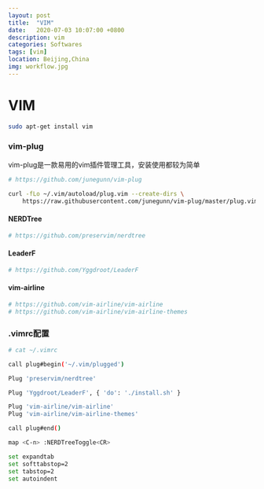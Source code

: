 ```yaml
---
layout: post
title:  "VIM"
date:   2020-07-03 10:07:00 +0800
description: vim
categories: Softwares
tags: [vim]
location: Beijing,China
img: workflow.jpg
---
```


# VIM

```bash
sudo apt-get install vim
```

### vim-plug

vim-plug是一款易用的vim插件管理工具，安装使用都较为简单

```bash
# https://github.com/junegunn/vim-plug

curl -fLo ~/.vim/autoload/plug.vim --create-dirs \
    https://raw.githubusercontent.com/junegunn/vim-plug/master/plug.vim
```


#### NERDTree

```bash
# https://github.com/preservim/nerdtree

```

#### LeaderF

``` bash
# https://github.com/Yggdroot/LeaderF

```

#### vim-airline

```bash
# https://github.com/vim-airline/vim-airline
# https://github.com/vim-airline/vim-airline-themes
```

### .vimrc配置
```bash
# cat ~/.vimrc

call plug#begin('~/.vim/plugged')

Plug 'preservim/nerdtree'

Plug 'Yggdroot/LeaderF', { 'do': './install.sh' }

Plug 'vim-airline/vim-airline'
Plug 'vim-airline/vim-airline-themes'

call plug#end()

map <C-n> :NERDTreeToggle<CR>

set expandtab
set softtabstop=2
set tabstop=2
set autoindent
```
